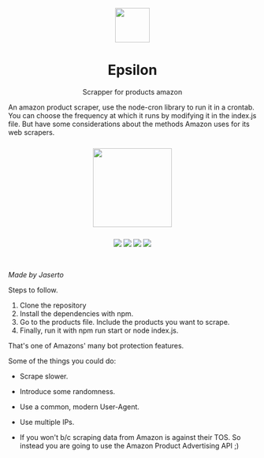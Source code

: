 
<div>
 <p align="center">
  <img align="center" src="https://user-images.githubusercontent.com/52850238/189504491-2124d45e-7d42-4b5a-88fd-2f1cba8c8e1b.png" width="70">
</p>

 <h1 align="center"><b>Epsilon</b></h1>
  <p align="center">
 Scrapper for products amazon
    <br />
 
  <p align="center">
 
An amazon product scraper, use the node-cron library to run it in a crontab. You can choose the frequency at which it runs by modifying it in the index.js file. But have some considerations about the methods Amazon uses for its web scrapers.
  </p>
</p>
<p align="center">
<a href="#">
    <img width="160px" style="margin: 10px 10px;" src="https://img.shields.io/badge/Google_Play-414141?style=for-the-badge&logo=google-play&logoColor=white">
</a>
</p>
<p align="center">
 

<img src="https://build.appcenter.ms/v0.1/apps/85fe31ae-1f83-4aa3-a27e-8f2c762bec9e/branches/master/badge" />

<img src="https://img.shields.io/badge/React_Native-20232A?style=for-the-badge&logo=react&logoColor=61DAFB" />

<img src="https://img.shields.io/twitter/follow/serdev_.svg?style=social" />

<img src="https://badges.frapsoft.com/os/v1/open-source.svg?v=103" />

</p>

<br />


*Made by Jaserto*

Steps to follow.

1. Clone the repository
2. Install the dependencies with npm.
3. Go to the products file. Include the products you want to scrape.
4. Finally, run it with npm run start or node index.js.

That's one of Amazons' many bot protection features.

Some of the things you could do:

- Scrape slower.
- Introduce some randomness.
- Use a common, modern User-Agent.
- Use multiple IPs.

- If you won't b/c scraping data from Amazon is against their TOS. So instead you are going to use the Amazon Product Advertising API ;)
